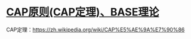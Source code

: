 # [CAP原则\(CAP定理\)、BASE理论](http://www.cnblogs.com/duanxz/p/5229352.html)

CAP定理：https://zh.wikipedia.org/wiki/CAP%E5%AE%9A%E7%90%86



